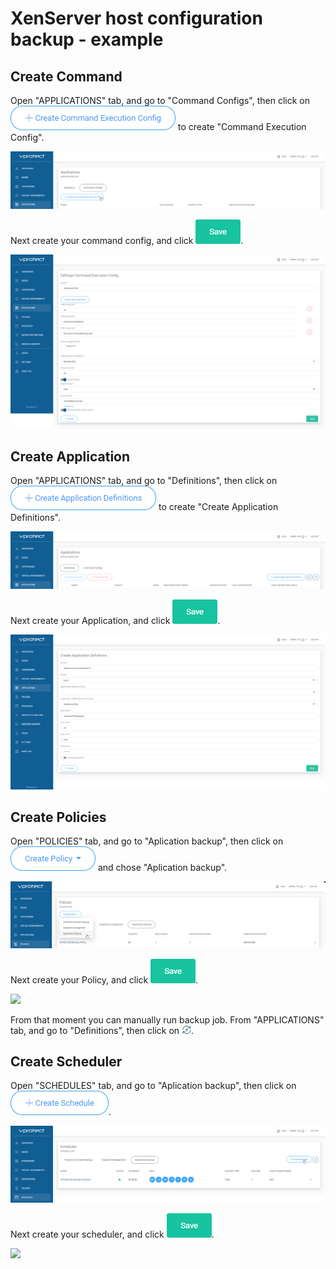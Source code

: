 # XenServer host configuration backup - example

## Create Command

Open "APPLICATIONS" tab, and go to "Command Configs", then click on ![](../../.gitbook/assets/rhvovirt_database_backup-example_command_execution_config.png) to create "Command Execution Config".

![](../../.gitbook/assets/rhvovirt_database_backup-example_01.png)

Next create your command config, and click ![](../../.gitbook/assets/admin_webui_how_backup_icon_virtual_machines_groups_save.png).

![](../../.gitbook/assets/xenserver_pool_backup-example_app_cmd.png)

## Create Application

Open "APPLICATIONS" tab, and go to "Definitions", then click on ![](../../.gitbook/assets/rhvovirt_database_backup-example_create_application_definitions.png) to create "Create Application Definitions".

![](../../.gitbook/assets/rhvovirt_database_backup-example_02.png)

Next create your Application, and click ![](../../.gitbook/assets/admin_webui_how_backup_icon_virtual_machines_groups_save.png).

![](../../.gitbook/assets/xenserver_pool_backup-example_app_app.png)

## Create Policies

Open "POLICIES" tab, and go to "Aplication backup", then click on ![](../../.gitbook/assets/rhvovirt_database_backup-example_create_policy.png) and chose "Aplication backup".

![](../../.gitbook/assets/rhvovirt_database_backup-example_03.png)

Next create your Policy, and click ![](../../.gitbook/assets/admin_webui_how_backup_icon_virtual_machines_groups_save.png).

![](../../.gitbook/assets/xenserver_pool-example_app_pol.png)

From that moment you can manually run backup job. From "APPLICATIONS" tab, and go to "Definitions", then click on ![](../../.gitbook/assets/admin_webui_how_backup_icon_backup.png).

## Create Scheduler

Open "SCHEDULES" tab, and go to "Aplication backup", then click on ![](../../.gitbook/assets/admin_webui_schedules_button_create_schedule.png).

![](../../.gitbook/assets/rhvovirt_database_backup-example_04.png)

Next create your scheduler, and click ![](../../.gitbook/assets/admin_webui_how_backup_icon_virtual_machines_groups_save.png).

![](../../.gitbook/assets/xenserver_pool_backup-example_05.png)

